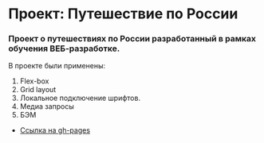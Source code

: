 # Проект: Путешествие по России



### Проект о путешествиях по России разработанный в рамках обучения ВЕБ-разработке.
В проекте были применены:
1. Flex-box
2. Grid layout
3. Локальное подключение шрифтов.
4. Медиа запросы
5. БЭМ


* [Ссылка на gh-pages](https://darksick90.github.io/russian-travel/)
